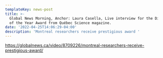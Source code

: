 ```yaml
---
templateKey: news-post
title: >-
  Global News Morning, Anchor: Laura Casella, Live interview for the Discovery
  of the Year Award from Québec Science magazine.
date: '2022-04-25T14:06:29-04:00'
description: 'Montreal researchers receive prestigious award '
---
```

<https://globalnews.ca/video/8709226/montreal-researchers-receive-prestigious-award/>
